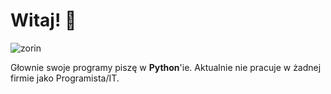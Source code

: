 # Witaj! 👋

![zorin](https://github.com/simswaper/simswaper/blob/main/idonthavelifeok.png)

Głownie swoje programy piszę w **Python**'ie. Aktualnie nie pracuje w żadnej firmie jako Programista/IT.


